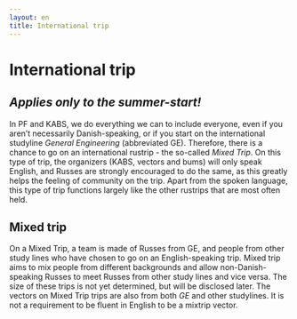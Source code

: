 ```yaml
---
layout: en
title: International trip
---
```


<h1>International trip</h1>
<h2><b><i>Applies only to the summer-start!</i></b></h2>
<p>
In PF and KABS, we do everything we can to include everyone, even if you aren’t necessarily Danish-speaking, or if you start on the international studyline <em>General Engineering</em> (abbreviated GE). Therefore, there is a chance to go on an international rustrip - the so-called <em>Mixed Trip</em>. On this type of trip, the organizers (KABS, vectors and bums) will only speak English, and Russes are strongly encouraged to do the same, as this greatly helps the feeling of community on the trip. Apart from the spoken language, this type of trip functions largely like the other rustrips that are most often held.
</p>

<h2>Mixed trip</h2>
<p>
On a Mixed Trip, a team is made of Russes from GE, and people from other study lines who have chosen to go on an English-speaking trip. Mixed trip aims to mix people from different backgrounds and allow non-Danish-speaking Russes to meet Russes from other study lines and vice versa. The size of these trips is not yet determined, but will be disclosed later. The vectors on Mixed Trip trips are also from both <em>GE</em> and other studylines. It is not a requirement to be fluent in English to be a mixtrip vector.


</p>


<!--OLD (2022) 
The Mixtrip is the classical 4-day cabin rustrip – the only difference being the language as it is in English. It is a rustrip made up of russes from GE (General Engineering) and russes from other study programs, who also want to go on the international trips. This is an attempt to mix more people with different backgrounds and allow non-Danish-speaking russes to meet russes from other studies at DTU and vice versa. Danish vectors will get the chance of sharing Danish culture as well as learning about foreign cultures and how to handle a big group of people with different backgrounds. The size of these trips is between 7 and 10 vectors and include vectors from all study lines at DTU – and definitely some from GE. 
-->

